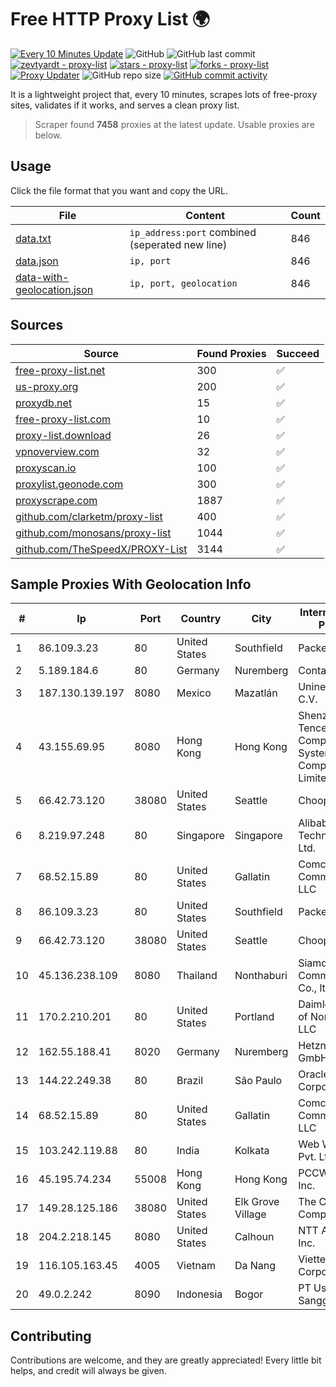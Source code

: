 
# Free HTTP Proxy List 🌍

[![Every 10 Minutes Update](https://github.com/mertguvencli/http-proxy-list/actions/workflows/main.yml/badge.svg?branch=main)](https://github.com/mertguvencli/http-proxy-list/actions/workflows/main.yml)
![GitHub](https://img.shields.io/github/license/mertguvencli/http-proxy-list)
![GitHub last commit](https://img.shields.io/github/last-commit/mertguvencli/http-proxy-list)
[![zevtyardt - proxy-list](https://img.shields.io/static/v1?label=zevtyardt&message=proxy-list&color=blue&logo=github)](https://github.com/zevtyardt/proxy-list "Go to GitHub repo")
[![stars - proxy-list](https://img.shields.io/github/stars/zevtyardt/proxy-list?style=social)](https://github.com/zevtyardt/proxy-list)
[![forks - proxy-list](https://img.shields.io/github/forks/zevtyardt/proxy-list?style=social)](https://github.com/zevtyardt/proxy-list)
[![Proxy Updater](https://github.com/zevtyardt/proxy-list/workflows/Proxy%20Updater/badge.svg)](https://github.com/zevtyardt/proxy-list/actions?query=workflow:"Proxy+Updater")
![GitHub repo size](https://img.shields.io/github/repo-size/zevtyardt/proxy-list)
[![GitHub commit activity](https://img.shields.io/github/commit-activity/m/zevtyardt/proxy-list?logo=commits)](https://github.com/zevtyardt/proxy-list/commits/main)

It is a lightweight project that, every 10 minutes, scrapes lots of free-proxy sites, validates if it works, and serves a clean proxy list.

> Scraper found **7458** proxies at the latest update. Usable proxies are below.

## Usage

Click the file format that you want and copy the URL.

|File|Content|Count|
|----|-------|-----|
|[data.txt](https://raw.githubusercontent.com/mertguvencli/http-proxy-list/main/proxy-list/data.txt)|`ip_address:port` combined (seperated new line)|846|
|[data.json](https://raw.githubusercontent.com/mertguvencli/http-proxy-list/main/proxy-list/data.json)|`ip, port`|846|
|[data-with-geolocation.json](https://raw.githubusercontent.com/mertguvencli/http-proxy-list/main/proxy-list/data-with-geolocation.json)|`ip, port, geolocation`|846|

## Sources

|Source|Found Proxies|Succeed|
|------|-------------|-------|
|[free-proxy-list.net](https://free-proxy-list.net)|300|✅|
|[us-proxy.org](https://www.us-proxy.org)|200|✅|
|[proxydb.net](http://proxydb.net)|15|✅|
|[free-proxy-list.com](https://free-proxy-list.com/?page=&port=&type%5B%5D=http&type%5B%5D=https&up_time=0&search=Search)|10|✅|
|[proxy-list.download](https://www.proxy-list.download/HTTP)|26|✅|
|[vpnoverview.com](https://vpnoverview.com/privacy/anonymous-browsing/free-proxy-servers)|32|✅|
|[proxyscan.io](https://www.proxyscan.io)|100|✅|
|[proxylist.geonode.com](https://proxylist.geonode.com/api/proxy-list?limit=300&page=1&sort_by=lastChecked&sort_type=desc&protocols=http,https)|300|✅|
|[proxyscrape.com](https://api.proxyscrape.com/v2/?request=displayproxies&protocol=http&timeout=10000&country=all&ssl=all&anonymity=all)|1887|✅|
|[github.com/clarketm/proxy-list](https://raw.githubusercontent.com/clarketm/proxy-list/master/proxy-list-raw.txt)|400|✅|
|[github.com/monosans/proxy-list](https://raw.githubusercontent.com/monosans/proxy-list/main/proxies/http.txt)|1044|✅|
|[github.com/TheSpeedX/PROXY-List](https://raw.githubusercontent.com/TheSpeedX/PROXY-List/master/http.txt)|3144|✅|


## Sample Proxies With Geolocation Info

|#|Ip|Port|Country|City|Internet Service Provider|
|-|--|----|-------|----|-------------------------|
|1|86.109.3.23|80|United States|Southfield|Packet Host, Inc.|
|2|5.189.184.6|80|Germany|Nuremberg|Contabo GmbH|
|3|187.130.139.197|8080|Mexico|Mazatlán|Uninet S.A. de C.V.|
|4|43.155.69.95|8080|Hong Kong|Hong Kong|Shenzhen Tencent Computer Systems Company Limited|
|5|66.42.73.120|38080|United States|Seattle|Choopa|
|6|8.219.97.248|80|Singapore|Singapore|Alibaba (US) Technology Co., Ltd.|
|7|68.52.15.89|80|United States|Gallatin|Comcast Cable Communications, LLC|
|8|86.109.3.23|80|United States|Southfield|Packet Host, Inc.|
|9|66.42.73.120|38080|United States|Seattle|Choopa|
|10|45.136.238.109|8080|Thailand|Nonthaburi|Siamdata Communication Co., ltd.|
|11|170.2.210.201|80|United States|Portland|Daimler Trucks of North America LLC|
|12|162.55.188.41|8020|Germany|Nuremberg|Hetzner Online GmbH|
|13|144.22.249.38|80|Brazil|São Paulo|Oracle Corporation|
|14|68.52.15.89|80|United States|Gallatin|Comcast Cable Communications, LLC|
|15|103.242.119.88|80|India|Kolkata|Web Werks India Pvt. Ltd.|
|16|45.195.74.234|55008|Hong Kong|Hong Kong|PCCW Global, Inc.|
|17|149.28.125.186|38080|United States|Elk Grove Village|The Constant Company|
|18|204.2.218.145|8080|United States|Calhoun|NTT America, Inc.|
|19|116.105.163.45|4005|Vietnam|Da Nang|Viettel Corporation|
|20|49.0.2.242|8090|Indonesia|Bogor|PT Usaha Adi Sanggoro|



## Contributing

Contributions are welcome, and they are greatly appreciated! Every
little bit helps, and credit will always be given.

